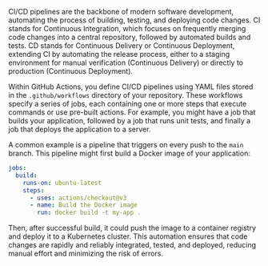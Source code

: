 CI/CD pipelines are the backbone of modern software development, automating the process of building, testing, and deploying code changes. CI stands for Continuous Integration, which focuses on frequently merging code changes into a central repository, followed by automated builds and tests. CD stands for Continuous Delivery or Continuous Deployment, extending CI by automating the release process, either to a staging environment for manual verification (Continuous Delivery) or directly to production (Continuous Deployment).

Within GitHub Actions, you define CI/CD pipelines using YAML files stored in the `.github/workflows` directory of your repository. These workflows specify a series of jobs, each containing one or more steps that execute commands or use pre-built actions. For example, you might have a job that builds your application, followed by a job that runs unit tests, and finally a job that deploys the application to a server.

A common example is a pipeline that triggers on every push to the `main` branch. This pipeline might first build a Docker image of your application:

```yaml
jobs:
  build:
    runs-on: ubuntu-latest
    steps:
      - uses: actions/checkout@v3
      - name: Build the Docker image
        run: docker build -t my-app .
```

Then, after successful build, it could push the image to a container registry and deploy it to a Kubernetes cluster. This automation ensures that code changes are rapidly and reliably integrated, tested, and deployed, reducing manual effort and minimizing the risk of errors.